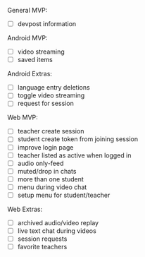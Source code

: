 
General MVP:
- [ ] devpost information


Android MVP:
- [ ] video streaming
- [ ] saved items

Android Extras:
- [ ] language entry deletions
- [ ] toggle video streaming
- [ ] request for session

Web MVP:
- [ ] teacher create session
- [ ] student create token from joining session
- [ ] improve login page
- [ ] teacher listed as active when logged in
- [ ] audio only-feed
- [ ] muted/drop in chats
- [ ] more than one student
- [ ] menu during video chat
- [ ] setup menu for student/teacher

Web Extras:
- [ ] archived audio/video replay
- [ ] live text chat during videos
- [ ] session requests
- [ ] favorite teachers
